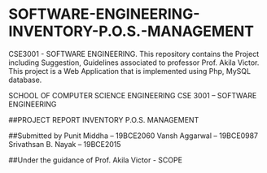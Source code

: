 # SOFTWARE-ENGINEERING-INVENTORY-P.O.S.-MANAGEMENT
CSE3001 - SOFTWARE ENGINEERING. This repository contains the Project including Suggestion, Guidelines associated to professor Prof. Akila Victor. This project is a Web Application that is implemented using Php, MySQL database.

SCHOOL OF COMPUTER SCIENCE ENGINEERING
CSE 3001 – SOFTWARE ENGINEERING

##PROJECT REPORT
INVENTORY P.O.S. MANAGEMENT

##Submitted by
Punit Middha – 19BCE2060
Vansh Aggarwal – 19BCE0987
Srivathsan B. Nayak – 19BCE2015

##Under the guidance of
Prof. Akila Victor - SCOPE
